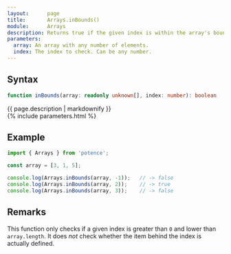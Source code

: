 ```yaml
---
layout:      page
title:       Arrays.inBounds()
module:      Arrays
description: Returns true if the given index is within the array's bounds.
parameters:
  array: An array with any number of elements.
  index: The index to check. Can be any number.
---
```

## Syntax

```ts
function inBounds(array: readonly unknown[], index: number): boolean
```

<div class="description">{{ page.description | markdownify }}</div>
{% include parameters.html %}

## Example

```ts
import { Arrays } from 'potence';

const array = [3, 1, 5];

console.log(Arrays.inBounds(array, -1));   // -> false
console.log(Arrays.inBounds(array, 2));    // -> true
console.log(Arrays.inBounds(array, 3));    // -> false
```

## Remarks

This function only checks if a given index is greater than `0` and lower than
`array.length`. It does *not* check whether the item behind the index is
actually defined.
